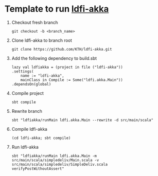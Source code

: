 # Template to run [ldfi-akka](https://github.com/KTH/ldfi-akka)

1. Checkout fresh branch
	
	`git checkout -b <branch_name>`

2. Clone ldfi-akka to branch root
	
	`git clone https://github.com/KTH/ldfi-akka.git`

3. Add the following dependency to build.sbt
	
	```			
	lazy val ldfiakka = (project in file ("ldfi-akka"))	
	.settings(
		name := "ldfi-akka",
		mainClass in Compile := Some("ldfi.akka.Main"))
	.dependsOn(global)
	```
4. Compile project

	`sbt compile`

5. Rewrite branch 

	`sbt "ldfiakka/runMain ldfi.akka.Main --rewrite -d src/main/scala"`

6. Compile ldfi-akka
	
	`(cd ldfi-akka; sbt compile)`

7. Run ldfi-akka

	`sbt "ldfiakka/runMain ldfi.akka.Main -m src/main/scala/simpledeliv/Main.scala -v src/main/scala/simpledeliv/SimpleDeliv.scala verifyPostWithoutAssert"`
